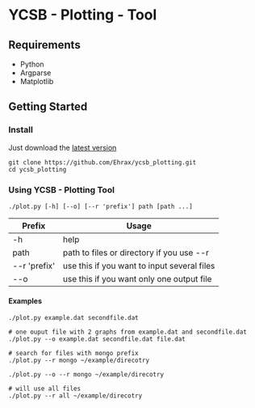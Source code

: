 # YCSB - Plotting - Tool

## Requirements
- Python
- Argparse
- Matplotlib

## Getting Started

### Install
Just download the [latest version](https://github.com/Ehrax/ycsb_plotting.git)
```
git clone https://github.com/Ehrax/ycsb_plotting.git
cd ycsb_plotting
```

### Using YCSB - Plotting Tool
```
./plot.py [-h] [--o] [--r 'prefix'] path [path ...]
```

| Prefix | Usage |
| ------ | ----- |
| -h     | help  |
| path   | path to files or directory if you use --r |
| --r 'prefix'  | use this if you want to input several files |
| --o    | use this if you want only one output file |

#### Examples
```
./plot.py example.dat secondfile.dat

# one ouput file with 2 graphs from example.dat and secondfile.dat
./plot.py --o example.dat secondfile.dat file.dat

# search for files with mongo prefix
./plot.py --r mongo ~/example/direcotry

./plot.py --o --r mongo ~/example/direcotry

# will use all files
./plot.py --r all ~/example/direcotry
```
